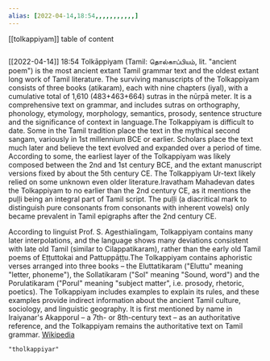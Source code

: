 ```yaml
---
alias: [2022-04-14,18:54,,,,,,,,,,,]
---
```

[[tolkappiyam]]
table of content
```toc
```

[[2022-04-14]] 18:54
Tolkāppiyam (Tamil: தொல்காப்பியம், lit. "ancient poem") is the most ancient extant Tamil grammar text and the oldest extant long work of Tamil literature. The surviving manuscripts of the Tolkappiyam consists of three books (atikaram), each with nine chapters (iyal), with a cumulative total of 1,610 (483+463+664) sutras in the nūṛpā meter. It is a comprehensive text on grammar, and includes sutras on orthography, phonology, etymology, morphology, semantics, prosody, sentence structure and the significance of context in language.The Tolkappiyam is difficult to date. Some in the Tamil tradition place the text in the mythical second sangam, variously in 1st millennium BCE or earlier. Scholars place the text much later and believe the text evolved and expanded over a period of time. According to some, the earliest layer of the Tolkappiyam was likely composed between the 2nd and 1st century BCE, and the extant manuscript versions fixed by about the 5th century CE. The Tolkappiyam Ur-text likely relied on some unknown even older literature.Iravatham Mahadevan dates the Tolkappiyam to no earlier than the 2nd century CE, as it mentions the puḷḷi being an integral part of Tamil script. The puḷḷi (a diacritical mark to distinguish pure consonants from consonants with inherent vowels) only became prevalent in Tamil epigraphs after the 2nd century CE.

According to linguist Prof. S. Agesthialingam, Tolkappiyam contains many later interpolations, and the language shows many deviations consistent with late old Tamil (similar to Cilappatikaram), rather than the early old Tamil poems of Eṭṭuttokai and  Pattuppāṭṭu.The Tolkappiyam contains aphoristic verses arranged into three books – the Eluttatikaram ("Eluttu" meaning "letter, phoneme"), the Sollatikaram ("Sol" meaning "Sound, word") and the Porulatikaram ("Porul" meaning "subject matter", i.e. prosody, rhetoric, poetics). The Tolkappiyam includes examples to explain its rules, and these examples provide indirect information about the ancient Tamil culture, sociology, and linguistic geography. It is first mentioned by name in Iraiyanar's Akapporul – a 7th- or 8th-century text – as an authoritative reference, and the Tolkappiyam remains the authoritative text on Tamil grammar.
[Wikipedia](https://en.wikipedia.org/wiki/Tolk%C4%81ppiyam)
```query
"tholkappiyar"
```